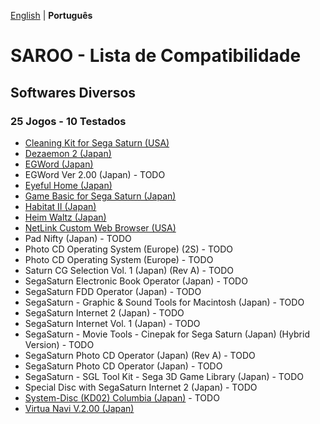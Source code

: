 [English](README.md) | **Português**

# SAROO - Lista de Compatibilidade

## Softwares Diversos

### 25 Jogos - 10 Testados

- [Cleaning Kit for Sega Saturn (USA)](../../Regions/Softwares/USA/T-25901H/01/README.md)
- [Dezaemon 2 (Japan)](../../Regions/Softwares/Japan/T-16804G/01/README.md)
- [EGWord (Japan)](../../Regions/Softwares/Japan/T-7626G/01/README.md)
- EGWord Ver 2.00 (Japan) - TODO
- [Eyeful Home (Japan)](../../Regions/Softwares/Japan/GS-9083/01/README.md)
- [Game Basic for Sega Saturn (Japan)](../../Regions/Softwares/Japan/T-2111G/01/README.md)
- [Habitat II (Japan)](../../Regions/Softwares/Japan/GS-7105/01/README.md)
- [Heim Waltz (Japan)](../../Regions/Softwares/Japan/GS-9121/01/README.md)
- [NetLink Custom Web Browser (USA)](../../Regions/Softwares/USA/T-319-01H/01/README.md)
- Pad Nifty (Japan) - TODO
- Photo CD Operating System (Europe) (2S) - TODO
- Photo CD Operating System (Europe) - TODO
- Saturn CG Selection Vol. 1 (Japan) (Rev A) - TODO
- SegaSaturn Electronic Book Operator (Japan) - TODO
- SegaSaturn FDD Operator (Japan) - TODO
- SegaSaturn - Graphic & Sound Tools for Macintosh (Japan) - TODO
- SegaSaturn Internet 2 (Japan) - TODO
- SegaSaturn Internet Vol. 1 (Japan) - TODO
- SegaSaturn - Movie Tools - Cinepak for Sega Saturn (Japan) (Hybrid Version) - TODO
- SegaSaturn Photo CD Operator (Japan) (Rev A) - TODO
- SegaSaturn Photo CD Operator (Japan) - TODO
- SegaSaturn - SGL Tool Kit - Sega 3D Game Library (Japan) - TODO
- Special Disc with SegaSaturn Internet 2 (Japan) - TODO
- [System-Disc (KD02) Columbia (Japan)](../../Regions/Softwares/Japan/SEGASYSTEM/01/README.md) - TODO
- [Virtua Navi V.2.00 (Japan)](../../Regions/Softwares/Japan/T-17809G/01/README.md)
